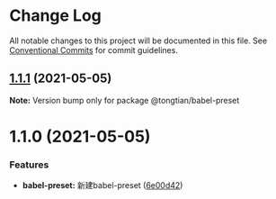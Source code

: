 # Change Log

All notable changes to this project will be documented in this file.
See [Conventional Commits](https://conventionalcommits.org) for commit guidelines.

## [1.1.1](https://github.com/noshower/frontend-presets/compare/@tongtian/babel-preset@1.1.0...@tongtian/babel-preset@1.1.1) (2021-05-05)

**Note:** Version bump only for package @tongtian/babel-preset





# 1.1.0 (2021-05-05)


### Features

* **babel-preset:** 新建babel-preset ([6e00d42](https://github.com/noshower/frontend-presets/commit/6e00d422d6a9f124b5712ace87180912aa5c1526))
